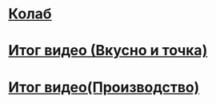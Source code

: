 # [Колаб](https://colab.research.google.com/drive/1g8x7i7hlh-3lR7338fctaJb3_6rwbIrL?usp=sharing)
# [Итог видео (Вкусно и точка)](https://drive.google.com/file/d/1nuf1vN1E-Oq1vJla1f65RIbt1eSxNwkH/view?usp=sharing)
# [Итог видео(Производство)](https://drive.google.com/file/d/1IK6R9OWcPAuWVlEfkW3l9-3jLhITNbp0/view?usp=sharing)
